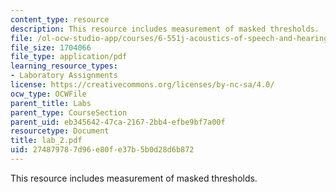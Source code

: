 ```yaml
---
content_type: resource
description: This resource includes measurement of masked thresholds.
file: /ol-ocw-studio-app/courses/6-551j-acoustics-of-speech-and-hearing-fall-2004/274879787d96e80fe37b5b0d28d6b872_lab_2.pdf
file_size: 1704066
file_type: application/pdf
learning_resource_types:
- Laboratory Assignments
license: https://creativecommons.org/licenses/by-nc-sa/4.0/
ocw_type: OCWFile
parent_title: Labs
parent_type: CourseSection
parent_uid: eb345642-47ca-2167-2bb4-efbe9bf7a00f
resourcetype: Document
title: lab_2.pdf
uid: 27487978-7d96-e80f-e37b-5b0d28d6b872
---
```

This resource includes measurement of masked thresholds.